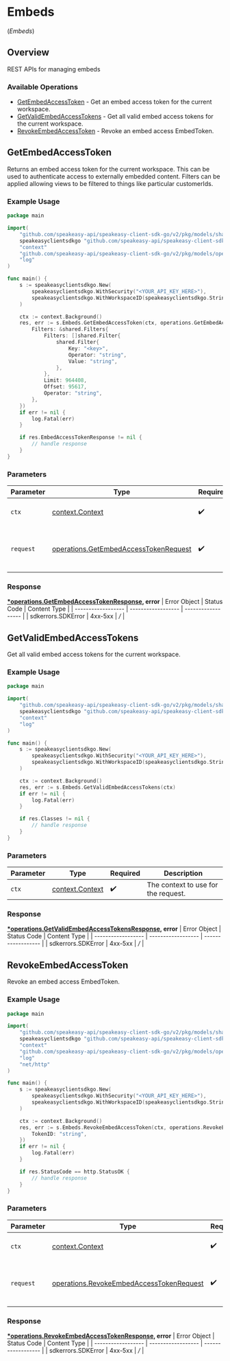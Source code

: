 # Embeds
(*Embeds*)

## Overview

REST APIs for managing embeds

### Available Operations

* [GetEmbedAccessToken](#getembedaccesstoken) - Get an embed access token for the current workspace.
* [GetValidEmbedAccessTokens](#getvalidembedaccesstokens) - Get all valid embed access tokens for the current workspace.
* [RevokeEmbedAccessToken](#revokeembedaccesstoken) - Revoke an embed access EmbedToken.

## GetEmbedAccessToken

Returns an embed access token for the current workspace. This can be used to authenticate access to externally embedded content.
Filters can be applied allowing views to be filtered to things like particular customerIds.

### Example Usage

```go
package main

import(
	"github.com/speakeasy-api/speakeasy-client-sdk-go/v2/pkg/models/shared"
	speakeasyclientsdkgo "github.com/speakeasy-api/speakeasy-client-sdk-go/v2"
	"context"
	"github.com/speakeasy-api/speakeasy-client-sdk-go/v2/pkg/models/operations"
	"log"
)

func main() {
    s := speakeasyclientsdkgo.New(
        speakeasyclientsdkgo.WithSecurity("<YOUR_API_KEY_HERE>"),
        speakeasyclientsdkgo.WithWorkspaceID(speakeasyclientsdkgo.String("string")),
    )

    ctx := context.Background()
    res, err := s.Embeds.GetEmbedAccessToken(ctx, operations.GetEmbedAccessTokenRequest{
        Filters: &shared.Filters{
            Filters: []shared.Filter{
                shared.Filter{
                    Key: "<key>",
                    Operator: "string",
                    Value: "string",
                },
            },
            Limit: 964408,
            Offset: 95617,
            Operator: "string",
        },
    })
    if err != nil {
        log.Fatal(err)
    }

    if res.EmbedAccessTokenResponse != nil {
        // handle response
    }
}
```

### Parameters

| Parameter                                                                                          | Type                                                                                               | Required                                                                                           | Description                                                                                        |
| -------------------------------------------------------------------------------------------------- | -------------------------------------------------------------------------------------------------- | -------------------------------------------------------------------------------------------------- | -------------------------------------------------------------------------------------------------- |
| `ctx`                                                                                              | [context.Context](https://pkg.go.dev/context#Context)                                              | :heavy_check_mark:                                                                                 | The context to use for the request.                                                                |
| `request`                                                                                          | [operations.GetEmbedAccessTokenRequest](../../pkg/models/operations/getembedaccesstokenrequest.md) | :heavy_check_mark:                                                                                 | The request object to use for the request.                                                         |


### Response

**[*operations.GetEmbedAccessTokenResponse](../../pkg/models/operations/getembedaccesstokenresponse.md), error**
| Error Object       | Status Code        | Content Type       |
| ------------------ | ------------------ | ------------------ |
| sdkerrors.SDKError | 4xx-5xx            | */*                |

## GetValidEmbedAccessTokens

Get all valid embed access tokens for the current workspace.

### Example Usage

```go
package main

import(
	"github.com/speakeasy-api/speakeasy-client-sdk-go/v2/pkg/models/shared"
	speakeasyclientsdkgo "github.com/speakeasy-api/speakeasy-client-sdk-go/v2"
	"context"
	"log"
)

func main() {
    s := speakeasyclientsdkgo.New(
        speakeasyclientsdkgo.WithSecurity("<YOUR_API_KEY_HERE>"),
        speakeasyclientsdkgo.WithWorkspaceID(speakeasyclientsdkgo.String("string")),
    )

    ctx := context.Background()
    res, err := s.Embeds.GetValidEmbedAccessTokens(ctx)
    if err != nil {
        log.Fatal(err)
    }

    if res.Classes != nil {
        // handle response
    }
}
```

### Parameters

| Parameter                                             | Type                                                  | Required                                              | Description                                           |
| ----------------------------------------------------- | ----------------------------------------------------- | ----------------------------------------------------- | ----------------------------------------------------- |
| `ctx`                                                 | [context.Context](https://pkg.go.dev/context#Context) | :heavy_check_mark:                                    | The context to use for the request.                   |


### Response

**[*operations.GetValidEmbedAccessTokensResponse](../../pkg/models/operations/getvalidembedaccesstokensresponse.md), error**
| Error Object       | Status Code        | Content Type       |
| ------------------ | ------------------ | ------------------ |
| sdkerrors.SDKError | 4xx-5xx            | */*                |

## RevokeEmbedAccessToken

Revoke an embed access EmbedToken.

### Example Usage

```go
package main

import(
	"github.com/speakeasy-api/speakeasy-client-sdk-go/v2/pkg/models/shared"
	speakeasyclientsdkgo "github.com/speakeasy-api/speakeasy-client-sdk-go/v2"
	"context"
	"github.com/speakeasy-api/speakeasy-client-sdk-go/v2/pkg/models/operations"
	"log"
	"net/http"
)

func main() {
    s := speakeasyclientsdkgo.New(
        speakeasyclientsdkgo.WithSecurity("<YOUR_API_KEY_HERE>"),
        speakeasyclientsdkgo.WithWorkspaceID(speakeasyclientsdkgo.String("string")),
    )

    ctx := context.Background()
    res, err := s.Embeds.RevokeEmbedAccessToken(ctx, operations.RevokeEmbedAccessTokenRequest{
        TokenID: "string",
    })
    if err != nil {
        log.Fatal(err)
    }

    if res.StatusCode == http.StatusOK {
        // handle response
    }
}
```

### Parameters

| Parameter                                                                                                | Type                                                                                                     | Required                                                                                                 | Description                                                                                              |
| -------------------------------------------------------------------------------------------------------- | -------------------------------------------------------------------------------------------------------- | -------------------------------------------------------------------------------------------------------- | -------------------------------------------------------------------------------------------------------- |
| `ctx`                                                                                                    | [context.Context](https://pkg.go.dev/context#Context)                                                    | :heavy_check_mark:                                                                                       | The context to use for the request.                                                                      |
| `request`                                                                                                | [operations.RevokeEmbedAccessTokenRequest](../../pkg/models/operations/revokeembedaccesstokenrequest.md) | :heavy_check_mark:                                                                                       | The request object to use for the request.                                                               |


### Response

**[*operations.RevokeEmbedAccessTokenResponse](../../pkg/models/operations/revokeembedaccesstokenresponse.md), error**
| Error Object       | Status Code        | Content Type       |
| ------------------ | ------------------ | ------------------ |
| sdkerrors.SDKError | 4xx-5xx            | */*                |
